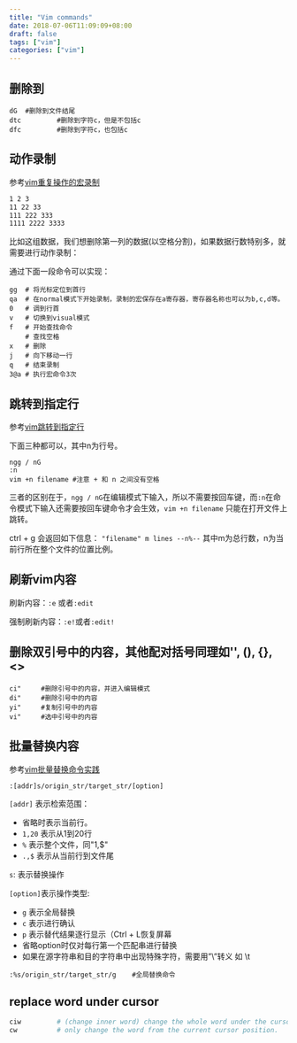 ```yaml
---
title: "Vim commands"
date: 2018-07-06T11:09:09+08:00
draft: false
tags: ["vim"]
categories: ["vim"]
---
```


## 删除到

```vim
dG  #删除到文件结尾
dtc         #删除到字符c，但是不包括c
dfc         #删除到字符c，也包括c
```

## 动作录制

参考[vim重复操作的宏录制](https://www.cnblogs.com/ini_always/archive/2011/09/21/2184446.html)

```txt
1 2 3
11 22 33
111 222 333
1111 2222 3333
```

比如这组数据，我们想删除第一列的数据(以空格分割)，如果数据行数特别多，就需要进行动作录制：

通过下面一段命令可以实现：

```vim
gg  # 将光标定位到首行
qa  # 在normal模式下开始录制，录制的宏保存在a寄存器，寄存器名称也可以为b,c,d等。
0   # 调到行首
v   # 切换到visual模式
f   # 开始查找命令
    # 查找空格
x   # 删除
j   # 向下移动一行
q   # 结束录制
3@a # 执行宏命令3次
```

## 跳转到指定行

参考[vim跳转到指定行](https://blog.csdn.net/u011848617/article/details/38434359)

下面三种都可以，其中n为行号。

```vim
ngg / nG
:n
vim +n filename #注意 + 和 n 之间没有空格
```

三者的区别在于，`ngg / nG`在编辑模式下输入，所以不需要按回车键，而`:n`在命令模式下输入还需要按回车键命令才会生效，`vim +n filename` 只能在打开文件上跳转。

ctrl + g 会返回如下信息：
`"filename" m lines --n%--`
其中m为总行数，n为当前行所在整个文件的位置比例。

## 刷新vim内容

刷新内容：`:e` 或者`:edit`

强制刷新内容：`:e!`或者`:edit!`

## 删除双引号中的内容，其他配对括号同理如'', (), {}, <>

```vim
ci"     #删除引号中的内容，并进入编辑模式
di"     #删除引号中的内容
yi"     #复制引号中的内容
vi"     #选中引号中的内容
```
## 批量替换内容
参考[vim批量替换命令实践](https://www.cnblogs.com/beenoisy/p/4046074.html)

```vim
:[addr]s/origin_str/target_str/[option]
```
`[addr]` 表示检索范围：

- 省略时表示当前行。
- `1,20` 表示从1到20行
- `%` 表示整个文件，同"1,$"
- `.,$` 表示从当前行到文件尾

`s`:    表示替换操作

`[option]`表示操作类型:

- `g` 表示全局替换
- `c` 表示进行确认
- `p` 表示替代结果逐行显示（Ctrl + L恢复屏幕
- 省略option时仅对每行第一个匹配串进行替换
- 如果在源字符串和目的字符串中出现特殊字符，需要用”\”转义 如 \t

```vim
:%s/origin_str/target_str/g    #全局替换命令
```

## replace word under cursor

```sh
ciw         # (change inner word) change the whole word under the cursor.
cw          # only change the word from the current cursor position. 
```
